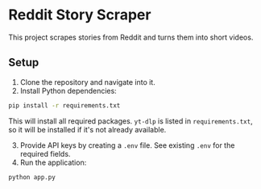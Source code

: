 # Reddit Story Scraper

This project scrapes stories from Reddit and turns them into short videos.

## Setup

1. Clone the repository and navigate into it.
2. Install Python dependencies:

```bash
pip install -r requirements.txt
```

This will install all required packages. `yt-dlp` is listed in `requirements.txt`, so it will be installed if it's not already available.

3. Provide API keys by creating a `.env` file. See existing `.env` for the required fields.
4. Run the application:

```bash
python app.py
```

